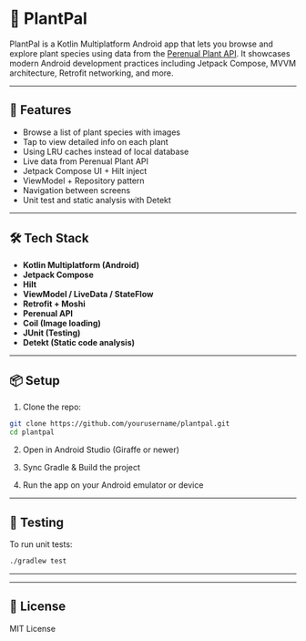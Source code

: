 # 🌿 PlantPal

PlantPal is a Kotlin Multiplatform Android app that lets you browse and explore plant species using
data from the [Perenual Plant API](https://perenual.com/docs/api). It showcases modern Android
development practices including Jetpack Compose, MVVM architecture, Retrofit networking, and more.

---

## 🚀 Features

- Browse a list of plant species with images
- Tap to view detailed info on each plant
- Using LRU caches instead of local database
- Live data from Perenual Plant API
- Jetpack Compose UI + Hilt inject
- ViewModel + Repository pattern
- Navigation between screens
- Unit test and static analysis with Detekt

---

## 🛠 Tech Stack

- **Kotlin Multiplatform (Android)**
- **Jetpack Compose**
- **Hilt**
- **ViewModel / LiveData / StateFlow**
- **Retrofit + Moshi**
- **Perenual API**
- **Coil (Image loading)**
- **JUnit (Testing)**
- **Detekt (Static code analysis)**

---

## 📦 Setup

1. Clone the repo:

```bash
git clone https://github.com/yourusername/plantpal.git
cd plantpal
```

2. Open in Android Studio (Giraffe or newer)

3. Sync Gradle & Build the project

4. Run the app on your Android emulator or device

---


## 🧪 Testing

To run unit tests:

```bash
./gradlew test
```

---


---

## 📄 License

MIT License
